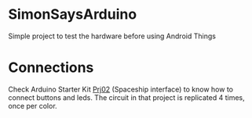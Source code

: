 # SimonSaysArduino
Simple project to test the hardware before using Android Things

# Connections
Check Arduino Starter Kit [Prj02](https://www.arduino.cc/en/ArduinoStarterKit/Prj02) (Spaceship interface) to know how to connect buttons and leds. The circuit in that project is replicated 4 times, once per color.
